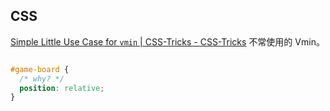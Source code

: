 ## CSS
[Simple Little Use Case for `vmin` | CSS-Tricks - CSS-Tricks](https://css-tricks.com/simple-little-use-case-vmin/)
不常使用的 Vmin。


```css

#game-board {
  /* why? */
  position: relative; 
}
```

```css



```



```css



```


```css



```


```css



```
